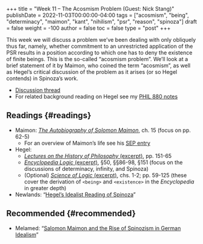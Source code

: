 +++
title = "Week 11 – The Acosmism Problem (Guest: Nick Stang)"
publishDate = 2022-11-03T00:00:00-04:00
tags = ["acosmism", "being", "determinacy", "maimon", "kant", "nihilism", "psr", "reason", "spinoza"]
draft = false
weight = -100
author = false
toc = false
type = "post"
+++

This week we will discuss a problem we&rsquo;ve been dealing with only obliquely thus
far, namely, whether commitment to an unrestricted application of the PSR
results in a position according to which one has to deny the existence of finite
beings. This is the so-called &ldquo;acosmism problem&rdquo;. We&rsquo;ll look at a brief
statement of it by Maimon, who coined the term &ldquo;acosmism&rdquo;, as well as Hegel&rsquo;s
critical discussion of the problem as it arises (or so Hegel contends) in Spinoza&rsquo;s work.

-   [Discussion thread](https://discord.com/channels/1006739669842673674/1035352267353759766)
-   For related background reading on Hegel see my [PHIL 880 notes](https://phil880.colinmclear.net/notes/)


## Readings {#readings}

-   Maimon: [_The Autobiography of Solomon Maimon_](/materials/readings/maimon-autobiography-ch15.pdf), ch. 15 (focus on pp. 62-5)
    -   For an overview of Maimon&rsquo;s life see his [SEP entry](https://plato.stanford.edu/entries/maimon/)
-   Hegel:
    -   [_Lectures on the History of Philosophy_ (excerpt)](/materials/readings/hegel-history-spinoza.pdf), pp. 151-65
    -   [_Encyclopedia Logic_ (excerpt)](/materials/readings/hegel-EL-being-essence.pdf), §50, §§86-98, §151 (focus on the discussions of determinacy, infinity, and Spinoza)
    -   (Optional) [_Science of Logic_ (excerpt)](/materials/readings/hegel-SL-chs1-2.pdf), chs. 1-2; pp. 59-125 (these cover the derivation of `<being>` and `<existence>` in the _Encyclopedia_ in greater depth)
-   Newlands: &ldquo;[Hegel&rsquo;s Idealist Reading of Spinoza](/materials/readings/newlands-hegel-spinoza.pdf)&rdquo;


## Recommended {#recommended}

-   Melamed: &ldquo;[Salomon Maimon and the Rise of Spinozism in German Idealism](/materials/readings/melamed-maimon.pdf)&rdquo;
